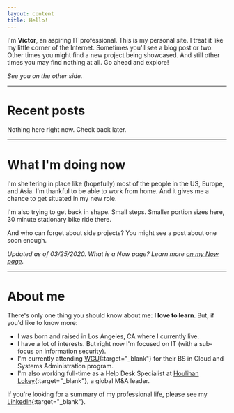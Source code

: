 ```yaml
---
layout: content
title: Hello!
---
```

I'm **Victor**, an aspiring IT professional. This is my personal site. I treat it like my little corner of the Internet. Sometimes you'll see a blog post or two. Other times you might find a new project being showcased. And still other times you may find nothing at all. Go ahead and explore! 

*See you on the other side.*

---

# Recent posts

Nothing here right now. Check back later.

<!-- <ul>
  {% for post in site.posts limit:3 %}
    <li>
      <h2><a href="{{ post.url }}">{{ post.title }}</a></h2>
      <br/>
    </li>
  {% endfor %}
</ul>

#### [See all posts.](/posts) -->

---

# What I'm doing now
I'm sheltering in place like (hopefully) most of the people in the US, Europe, and Asia. I'm thankful to be able to work from home. And it gives me a chance to get situated in my new role.

I'm also trying to get back in shape. Small steps. Smaller portion sizes here, 30 minute stationary bike ride there.

And who can forget about side projects? You might see a post about one soon enough.

*Updated as of 03/25/2020. What is a Now page? Learn more [on my Now page](/now).*

---

# About me
There's only one thing you should know about me: **I love to learn**. But, if you'd like to know more:

- I was born and raised in Los Angeles, CA where I currently live.
- I have a lot of interests. But right now I'm focused on IT (with a sub-focus on information security).
- I'm currently attending [WGU](https://www.wgu.edu/){:target="_blank"} for their BS in Cloud and Systems Administration program. 
- I'm also working full-time as a Help Desk Specialist at [Houlihan Lokey](https://www.hl.com/){:target="_blank"}, a global M&A leader.


If you're looking for a summary of my professional life, please see my [LinkedIn](https://www.linkedin.com/in/victorbilgin/){:target="_blank"}.